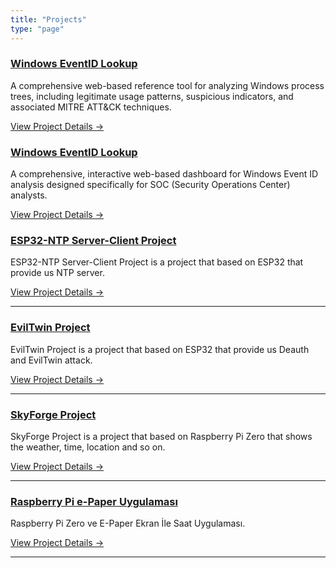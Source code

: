```yaml
---
title: "Projects"
type: "page"
---
```



### [Windows EventID Lookup](https://windows-process-tree.vercel.app/)

A comprehensive web-based reference tool for analyzing Windows process trees, including legitimate usage patterns, suspicious indicators, and associated MITRE ATT&CK techniques.

[View Project Details →](https://windows-process-tree.vercel.app/)


### [Windows EventID Lookup](https://eventlookup.vercel.app/)

A comprehensive, interactive web-based dashboard for Windows Event ID analysis designed specifically for SOC (Security Operations Center) analysts. 

[View Project Details →](https://eventlookup.vercel.app/)



### [ESP32-NTP Server-Client Project](https://ittechnetworkk.github.io/posts/esp32/esp32-ntp/)

ESP32-NTP Server-Client Project is a project that based on ESP32 that provide us NTP server.

[View Project Details →](https://ittechnetworkk.github.io/posts/esp32/esp32-ntp/)

---

### [EvilTwin Project](https://ittechnetworkk.github.io/posts/eviltwin/eviltwin/)

EvilTwin Project is a project that based on ESP32 that provide us Deauth and EvilTwin attack.

[View Project Details →](https://ittechnetworkk.github.io/posts/eviltwin/eviltwin/)

---

### [SkyForge Project](https://ittechnetworkk.github.io/posts/skyforgeproject/skyforge/)

SkyForge Project is a project that based on Raspberry Pi Zero that shows the weather, time, location and so on.

[View Project Details →](https://ittechnetworkk.github.io/posts/skyforgeproject/skyforge/)

---

### [Raspberry Pi e-Paper Uygulaması](https://ittechnetworkk.github.io/posts/epaper/raspberry-pi-epaper/)

Raspberry Pi Zero ve E-Paper Ekran İle Saat Uygulaması.

[View Project Details →](https://ittechnetworkk.github.io/posts/epaper/raspberry-pi-epaper/)

---



